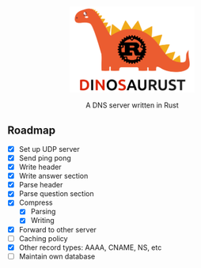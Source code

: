 <div align="center">
    <img src="dinosaurust.png" style="width: 50%">
    <p>A DNS server written in Rust</p>
</div>

[//]: # (image from https://www.vecteezy.com/vector-art/4959393-nice-orange-dinosaur)

## Roadmap

- [x] Set up UDP server
- [x] Send ping pong
- [x] Write header
- [x] Write answer section
- [x] Parse header
- [x] Parse question section
- [x] Compress
  - [x] Parsing
  - [x] Writing
- [x] Forward to other server
- [ ] Caching policy
- [x] Other record types: AAAA, CNAME, NS, etc
- [ ] Maintain own database